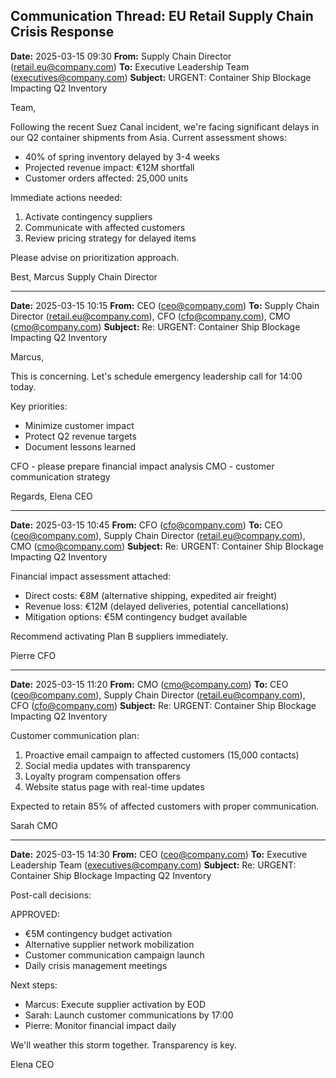 ## Communication Thread: EU Retail Supply Chain Crisis Response

**Date:** 2025-03-15 09:30
**From:** Supply Chain Director (retail.eu@company.com)
**To:** Executive Leadership Team (executives@company.com)
**Subject:** URGENT: Container Ship Blockage Impacting Q2 Inventory

Team,

Following the recent Suez Canal incident, we're facing significant delays in our Q2 container shipments from Asia. Current assessment shows:

- 40% of spring inventory delayed by 3-4 weeks
- Projected revenue impact: €12M shortfall
- Customer orders affected: 25,000 units

Immediate actions needed:
1. Activate contingency suppliers
2. Communicate with affected customers
3. Review pricing strategy for delayed items

Please advise on prioritization approach.

Best,
Marcus
Supply Chain Director

---

**Date:** 2025-03-15 10:15
**From:** CEO (ceo@company.com)
**To:** Supply Chain Director (retail.eu@company.com), CFO (cfo@company.com), CMO (cmo@company.com)
**Subject:** Re: URGENT: Container Ship Blockage Impacting Q2 Inventory

Marcus,

This is concerning. Let's schedule emergency leadership call for 14:00 today.

Key priorities:
- Minimize customer impact
- Protect Q2 revenue targets
- Document lessons learned

CFO - please prepare financial impact analysis
CMO - customer communication strategy

Regards,
Elena
CEO

---

**Date:** 2025-03-15 10:45
**From:** CFO (cfo@company.com)
**To:** CEO (ceo@company.com), Supply Chain Director (retail.eu@company.com), CMO (cmo@company.com)
**Subject:** Re: URGENT: Container Ship Blockage Impacting Q2 Inventory

Financial impact assessment attached:

- Direct costs: €8M (alternative shipping, expedited air freight)
- Revenue loss: €12M (delayed deliveries, potential cancellations)
- Mitigation options: €5M contingency budget available

Recommend activating Plan B suppliers immediately.

Pierre
CFO

---

**Date:** 2025-03-15 11:20
**From:** CMO (cmo@company.com)
**To:** CEO (ceo@company.com), Supply Chain Director (retail.eu@company.com), CFO (cfo@company.com)
**Subject:** Re: URGENT: Container Ship Blockage Impacting Q2 Inventory

Customer communication plan:

1. Proactive email campaign to affected customers (15,000 contacts)
2. Social media updates with transparency
3. Loyalty program compensation offers
4. Website status page with real-time updates

Expected to retain 85% of affected customers with proper communication.

Sarah
CMO

---

**Date:** 2025-03-15 14:30
**From:** CEO (ceo@company.com)
**To:** Executive Leadership Team (executives@company.com)
**Subject:** Re: URGENT: Container Ship Blockage Impacting Q2 Inventory

Post-call decisions:

APPROVED:
- €5M contingency budget activation
- Alternative supplier network mobilization
- Customer communication campaign launch
- Daily crisis management meetings

Next steps:
- Marcus: Execute supplier activation by EOD
- Sarah: Launch customer communications by 17:00
- Pierre: Monitor financial impact daily

We'll weather this storm together. Transparency is key.

Elena
CEO
